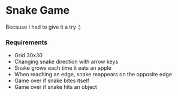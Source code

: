 # Snake Game
Because I had to give it a try :)

### Requirements
- Grid 30x30
- Changing snake direction with arrow keys
- Snake grows each time it eats an apple
- When reaching an edge, snake reappears on the opposite edge
- Game over if snake bites itself
- Game over if snake hits an object

